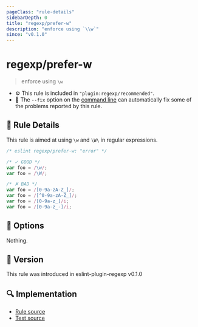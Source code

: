 ```yaml
---
pageClass: "rule-details"
sidebarDepth: 0
title: "regexp/prefer-w"
description: "enforce using `\\w`"
since: "v0.1.0"
---
```

# regexp/prefer-w

> enforce using `\w`

- :gear: This rule is included in `"plugin:regexp/recommended"`.
- :wrench: The `--fix` option on the [command line](https://eslint.org/docs/user-guide/command-line-interface#fixing-problems) can automatically fix some of the problems reported by this rule.

## :book: Rule Details

This rule is aimed at using `\w` and `\W\` in regular expressions.

<eslint-code-block fix>

```js
/* eslint regexp/prefer-w: "error" */

/* ✓ GOOD */
var foo = /\w/;
var foo = /\W/;

/* ✗ BAD */
var foo = /[0-9a-zA-Z_]/;
var foo = /[^0-9a-zA-Z_]/;
var foo = /[0-9a-z_]/i;
var foo = /[0-9a-z_-]/i;
```

</eslint-code-block>

## :wrench: Options

Nothing.

## :rocket: Version

This rule was introduced in eslint-plugin-regexp v0.1.0

## :mag: Implementation

- [Rule source](https://github.com/ota-meshi/eslint-plugin-regexp/blob/master/lib/rules/prefer-w.ts)
- [Test source](https://github.com/ota-meshi/eslint-plugin-regexp/blob/master/tests/lib/rules/prefer-w.ts)
